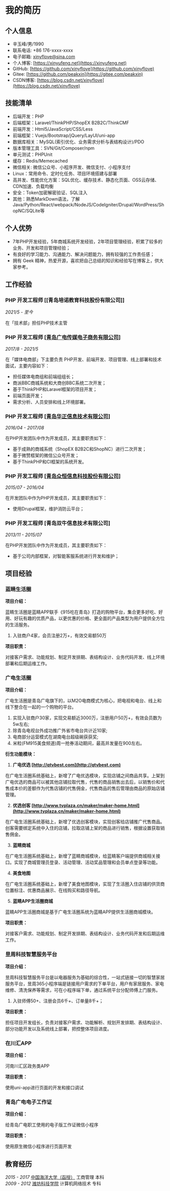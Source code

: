 # 我的简历

## 个人信息

- 辛玉峰/男/1990
- 联系电话: +86 176-xxxx-xxxx
- 电子邮箱: [xinyflove&#64;sina.com](xinyflove&#64;sina.com)
- 个人博客: [https://xinyufeng.net](https://xinyufeng.net)
- GitHub: [https://github.com/xinyflove](https://github.com/xinyflove)
- Gitee: [https://github.com/peakxin](https://gitee.com/peakxin)
- CSDN博客: [https://blog.csdn.net/xinyflove](https://blog.csdn.net/xinyflove)

## 技能清单

- 后端开发：PHP
- 后端框架：Laravel/ThinkPHP/ShopEX B2B2C/ThinkCMF
- 前端开发：Html5/JavaScript/CSS/Less
- 前端框架：Vuejs/Bootstrap/jQuery/LayUI/uni-app
- 数据库相关：MySQL(索引优化、业务需求分析与表结构设计)/PDO
- 版本管理工具：SVN/Git/Composer/npm
- 单元测试：PHPUnit
- 缓存：Redis/Memecached
- 微信相关: 微信公众号、小程序开发、微信支付、小程序支付
- Linux：常用命令、定时化任务、项目环境搭建与部署
- 高并发、性能优化方案：SQL优化、缓存技术、静态化页面、OSS云存储、CDN加速、负载均衡
- 安全：Token加密解密验证、SQL注入
- 其他：熟悉MarkDown语法，了解Java/Python/React/webpack/NodeJS/CodeIgniter/Drupal/WordPress/ShopNC/SQLite等

## 个人优势

- 7年PHP开发经验，5年商城系统开发经验，2年项目管理经验，积累了较多的业务、开发和项目管理经验；
- 有良好的学习能力、沟通能力、解决问题能力，拥有较强的工作责任感；
- 拥有 Geek 精神，热爱开源，喜欢把自己总结的知识和经验写在博客上，供大家参考。

## 工作经验

### **PHP 开发工程师** [[青岛培诺教育科技股份有限公司]]

*2021/5 - 至今*

在「技术部」担任PHP技术主管


### **PHP 开发工程师** [[青岛广电传媒电子商务有限公司](http://www.qtvinfo.com)]

*2017/8 - 2021/5*

在「媒体电商部」下主要负责 PHP开发、前端开发、项目管理、线上部署和技术面试，主要内容如下：

* 担任媒体电商组和前端组组长；
* 商派BBC商城系统和大商创BBC系统二次开发；
* 基于ThinkPHP和Laravel框架的项目开发；
* 前端页面开发；
* 需求分析、人员安排和线上环境部署。


### **PHP 开发工程师** [[青岛华正信息技术有限公司](http://www.huazhenginfo.com)]

*2016/04 - 2017/08*

在PHP开发团队中作为开发成员，其主要职责如下：

* 基于成熟的商城系统（ShopEX B2B2C和ShopNC）进行二次开发；
* 基于微赞框架的微信公众号开发；
* 基于ThinkPHP和CI框架的系统开发。


### **PHP 开发工程师** [[青岛众恒信息科技股份有限公司](http://www.zehin.com.cn)]

*2015/07 - 2016/04*

在开发团队中作为PHP开发成员，其主要职责如下：

* 使用Drupal框架，维护消防云平台；

### **PHP 开发工程师** [青岛双牛信息技术有限公司]

*2013/11 - 2015/07*

在PHP开发团队中作为开发成员，其主要职责如下：

* 基于公司内部框架，对智能客服系统进行开发和维护；

## 项目经验

### 蓝睛生活圈

**项目介绍：**

蓝睛生活圈是蓝睛APP联手《915吃在青岛》打造的购物平台，集合更多好吃、好用、好玩有趣的优质产品，以更优惠的价格、更全面的产品类型为用户提供全方位的生活服务。
1. 入驻商户4家，会员注册2万+，有效交易额50万

**项目职责：**

对接客户需求、功能规划、制定开发排期、表结构设计、业务代码开发、线上环境部署和后期运维工作。

### 广电生活圈 
 
**项目介绍：**

广电生活圈是青岛广电旗下的，以M2O电商模式为核心，把电视和电台、线上和线下整合在一起的一个购物的平台。
1. 实现入驻商户30家，实现交易额近3000万，注册用户50万+，有效会员数为5w左右;
2. 除青岛电视台外成功推广外省市电台共计近10家;
3. 电商部分运营模式在湖南电台超级碗获获奖;
4. 米粒(FM915美食频道)周一抢券活动期间，最高并发量在900左右。

**衍生功能模块：**

1. **广电优选 [http://qtvbest.com](http://qtvbest.com)**

在广电生活圈系统基础上，新增了广电优选模块，实现店铺之间商品共享。上架到广电优选的商品可以被其他店铺拉取代售，代售的商品销售出去后，以销售价和代售成本价的差额作为代售店铺的代售佣金，代售商品的售后管理由商品的原始店铺管理。

2. **优选创客 [http://www.tvplaza.cn/maker/maker-home.html](http://www.tvplaza.cn/maker/maker-home.html)** 

在广电生活圈系统基础上，新增了优选创客模块，实现创客给店铺推广代售商品。创客需要绑定系统中入住的店铺，拉取店铺上架的商品进行销售，根据设置获取销售佣金。

3. **蓝睛商城**

在广电生活圈系统基础上，新增了蓝睛商城模块，给蓝睛客户端提供商城相关接口。实现了商城管理员登录、活动管理、活动奖品管理和会员单点登录等功能。

4. **美食地图**

在广电生活圈系统基础上，新增了美食地图模块，实现了生活圈入住店铺的供货商位置标注、优惠商品展示、在线购买和路径导航。

5. **蓝睛APP生活圈商城**

蓝睛APP生活圈商城是基于广电生活圈系统为蓝睛APP提供生活圈商城模块。

**项目职责：**

对接客户需求、功能规划、制定开发排期、表结构设计、业务代码开发和后期运维工作。

### 昱周科技智慧服务平台

**项目介绍：**

昱周科技智慧服务平台是以电器服务为基础的综合性，一站式链接一切的智慧家居服务平台，昱周365小程序端是链接用户需求的下单平台，用户有家居服务、家电维修、清洗保养等需求，可在小程序端下单，通过系统平台分配师傅上门服务。
1. 入驻师傅50+、注册会员6千+、订单量8千+；

**项目职责：**

担任项目开发组长，负责对接客户需求、功能解析、规划开发排期、表结构设计、部分功能开发以及系统线上部署，把控整体项目进度。

### 在川汇APP

**项目介绍：**

河南川汇区政务类APP

**项目职责：**

使用uni-app进行页面的开发和接口调试

### 青岛广电电子工作证

**项目介绍：**

给青岛广电职工使用的电子版工作证微信小程序

**项目职责：**

使用原生微信小程序进行页面开发


## 教育经历

*2015 - 2017* [中国海洋大学（函授）](http://jxjy.ouc.edu.cn/) 工商管理 本科  
*2009 - 2012* [潍坊科技学院](http://www.wfust.edu.cn/) 计算机网络技术 专科
